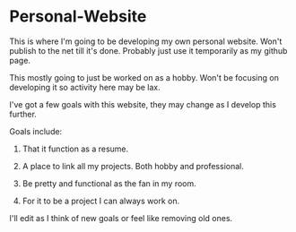 Personal-Website
================

This is where I'm going to be developing my own personal website. Won't publish to the net till it's done. Probably just use it temporarily as my github page.

This mostly going to just be worked on as a hobby. Won't be focusing on developing it so activity here may be lax.

I've got a few goals with this website, they may change as I develop this further.

Goals include:

1) That it function as a resume.

2) A place to link all my projects. Both hobby and professional.

3) Be pretty and functional as the fan in my room.

4) For it to be a project I can always work on.

I'll edit as I think of new goals or feel like removing old ones.

